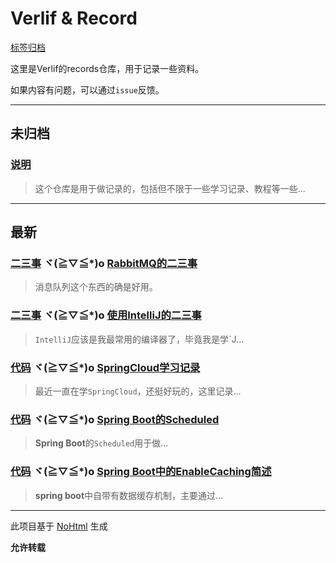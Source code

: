 # Verlif & Record

[标签归档](tags.md)

这里是Verlif的records仓库，用于记录一些资料。

如果内容有问题，可以通过`issue`反馈。

------

## 未归档

### [说明](docs//说明.md)

> 这个仓库是用于做记录的，包括但不限于一些学习记录、教程等一些...

------

## 最新

### [二三事](tags/二三事.md) ヾ(≧▽≦*)o  [RabbitMQ的二三事](docs/二三事/RabbitMQ的二三事.md)

> 消息队列这个东西的确是好用。

### [二三事](tags/二三事.md) ヾ(≧▽≦*)o  [使用IntelliJ的二三事](docs/二三事/使用IntelliJ的二三事.md)

> `IntelliJ`应该是我最常用的编译器了，毕竟我是学`J...

### [代码](tags/代码.md) ヾ(≧▽≦*)o  [SpringCloud学习记录](docs/学习/代码/SpringCloud学习记录.md)

> 最近一直在学`SpringCloud`，还挺好玩的，这里记录...

### [代码](tags/代码.md) ヾ(≧▽≦*)o  [Spring Boot的Scheduled](docs/学习/代码/SpringBoot的Scheduled.md)

> **Spring Boot**的`Scheduled`用于做...

### [代码](tags/代码.md) ヾ(≧▽≦*)o  [Spring Boot中的EnableCaching简述](docs/学习/代码/SpringBoot的EnableCaching简述.md)

> **spring boot**中自带有数据缓存机制，主要通过...

------

此项目基于 [NoHtml](https://github.com/Verlif/NoHtml) 生成

__允许转载__
